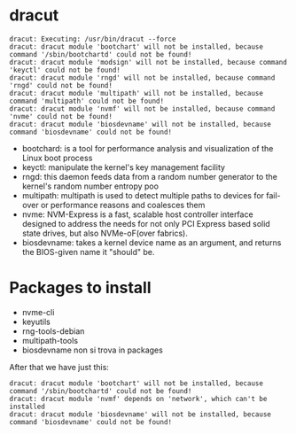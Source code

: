 # dracut 

```
dracut: Executing: /usr/bin/dracut --force
dracut: dracut module 'bootchart' will not be installed, because command '/sbin/bootchartd' could not be found!
dracut: dracut module 'modsign' will not be installed, because command 'keyctl' could not be found!
dracut: dracut module 'rngd' will not be installed, because command 'rngd' could not be found!
dracut: dracut module 'multipath' will not be installed, because command 'multipath' could not be found!
dracut: dracut module 'nvmf' will not be installed, because command 'nvme' could not be found!
dracut: dracut module 'biosdevname' will not be installed, because command 'biosdevname' could not be found!
```
* bootchard: is a tool for performance analysis and visualization of the Linux boot process
* keyctl: manipulate the kernel's key management facility
* rngd: this daemon feeds data from a random number generator to the kernel's random number entropy poo
* multipath: multipath is used to detect multiple paths to devices for fail-over or performance reasons and coalesces them
* nvme: NVM-Express is a fast, scalable host controller interface designed to address the needs for not only PCI Express based solid state drives, but also NVMe-oF(over fabrics).
* biosdevname: takes a kernel device name as an argument, and returns the BIOS-given name it "should" be.

# Packages to install

* nvme-cli 
* keyutils
* rng-tools-debian
* multipath-tools
* biosdevname non si trova in packages

After that we have just this: 
```
dracut: dracut module 'bootchart' will not be installed, because command '/sbin/bootchartd' could not be found!
dracut: dracut module 'nvmf' depends on 'network', which can't be installed
dracut: dracut module 'biosdevname' will not be installed, because command 'biosdevname' could not be found!
```